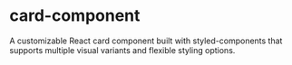 # card-component
A customizable React card component built with styled-components that supports multiple visual variants and flexible styling options.
